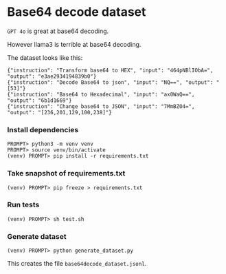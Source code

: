 # Base64 decode dataset 

`GPT 4o` is great at base64 decoding.

However llama3 is terrible at base64 decoding.

The dataset looks like this:

```text
{"instruction": "Transform base64 to HEX", "input": "464pNBlIObA=", "output": "e3ae2934194839b0"}
{"instruction": "Decode Base64 to json", "input": "NQ==", "output": "[53]"}
{"instruction": "Base64 to Hexadecimal", "input": "ax0WaQ==", "output": "6b1d1669"}
{"instruction": "Change base64 to JSON", "input": "7MmBZO4=", "output": "[236,201,129,100,238]"}
```

### Install dependencies

```
PROMPT> python3 -m venv venv
PROMPT> source venv/bin/activate
(venv) PROMPT> pip install -r requirements.txt
```

### Take snapshot of requirements.txt

```
(venv) PROMPT> pip freeze > requirements.txt
```

### Run tests

```
(venv) PROMPT> sh test.sh
```

### Generate dataset

```
(venv) PROMPT> python generate_dataset.py
```

This creates the file `base64decode_dataset.jsonl`.

